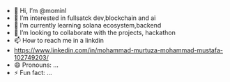 - 👋 Hi, I’m @mominl
- 👀 I’m interested in fullsatck dev,blockchain and ai
- 🌱 I’m currently learning solana ecosystem,backend 
- 💞️ I’m looking to collaborate with the projects, hackathon
- 📫 How to reach me in a linkdin
- https://www.linkedin.com/in/mohammad-murtuza-mohammad-mustafa-102749203/
- 😄 Pronouns: ...
- ⚡ Fun fact: ...

<!---
mominl/mominl is a ✨ special ✨ repository because its `README.md` (this file) appears on your GitHub profile.
You can click the Preview link to take a look at your changes.
--->
